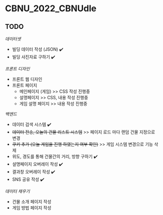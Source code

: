 # CBNU_2022_CBNUdle

## TODO
*데이터셋*
  - 빌딩 데이터 작성 (JSON) ✔️
  - 빌딩 사진자료 구하기 ✔️

*프론트 디자인*
  - 프론트 웹 디자인
  - 프론트 페이지
    - 메인페이지 (게임) >> CSS 작성 진행중
    - 설명페이지 >> CSS, 내용 작성 진행중
    - 게임 설명 페이지 >> 내용 작성 진행중
    
*백엔드*
  - 데이터 검색 시스템 ✔️
  - ~~데이터 전송, 오늘의 건물 리스트 시스템~~ >> 페이지 로드 마다 랜덤 건물 지정으로 변경
  - ~~쿠키 추가 (오늘 게임을 진행 하였는지 여부 확인)~~ >> 게임 시스템 변경으로 기능 삭제
  - 위도, 경도를 통해 건물간의 거리, 방향 구하기 ✔️
  - 설명페이지 오버레이 작성 ✔️
  - 결과창 오버레이 작성 ✔️
  - SNS 공유 작성 ✔️

*데이터 채우기*
  - 건물 소개 페이지 작성
  - 게임 방법 페이지 작성
